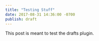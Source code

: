 ```yaml
---
title: "Testing Stuff"
date: 2017-08-31 14:36:00 -0700
publish: draft
---
```


This post is meant to test the drafts plugin.
